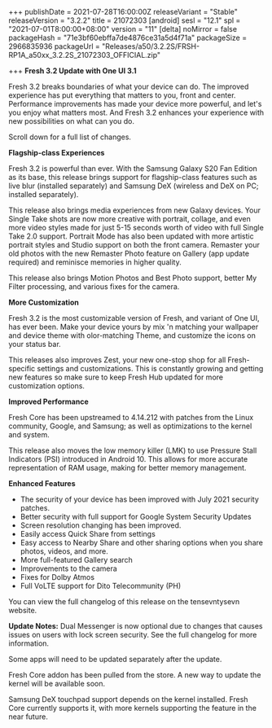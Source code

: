 +++
publishDate = 2021-07-28T16:00:00Z
releaseVariant = "Stable"
releaseVersion = "3.2.2"
title = 21072303
[android]
sesl = "12.1"
spl = "2021-07-01T8:00:00+08:00"
version = "11"
[delta]
noMirror = false
packageHash = "71e3bf60ebffa7de4876ce31a5d4f71a"
packageSize = 2966835936
packageUrl = "Releases/a50/3.2.2S/FRSH-RP1A_a50xx_3.2.2S_21072303_OFFICIAL.zip"

+++
**Fresh 3.2 Update with One UI 3.1**

Fresh 3.2 breaks boundaries of what your device can do. The improved experience has put everything that matters to you, front and center. Performance improvements has made your device more powerful, and let's you enjoy what matters most. And Fresh 3.2 enhances your experience with new possibilities on what can you do.

Scroll down for a full list of changes.

**Flagship-class Experiences**

Fresh 3.2 is powerful than ever. With the Samsung Galaxy S20 Fan Edition as its base, this release brings support for flagship-class features such as live blur (installed separately) and Samsung DeX (wireless and DeX on PC; installed separately).

This release also brings media experiences from new Galaxy devices. Your Single Take shots are now more creative with portrait, collage, and even more video styles made for just 5-15 seconds worth of video with full Single Take 2.0 support. Portrait Mode has also been updated with more artistic portrait styles and Studio support on both the front camera. Remaster your old photos with the new Remaster Photo feature on Gallery (app update required) and reminisce memories in higher quality.

This release also brings Motion Photos and Best Photo support, better My Filter processing, and various fixes for the camera.

**More Customization**

Fresh 3.2 is the most customizable version of Fresh, and variant of One UI, has ever been. Make your device yours by mix 'n matching your wallpaper and device theme with olor-matching Theme, and customize the icons on your status bar.

This releases also improves Zest, your new one-stop shop for all Fresh-specific settings and customizations. This is constantly growing and getting new features so make sure to keep Fresh Hub updated for more customization options.

**Improved Performance**

Fresh Core has been upstreamed to 4.14.212 with patches from the Linux community, Google, and Samsung; as well as optimizations to the kernel and system.

This release also moves the low memory killer (LMK) to use Pressure Stall Indicators (PSI) introduced in Android 10. This allows for more accurate representation of RAM usage, making for better memory management.

**Enhanced Features**

* The security of your device has been improved with July 2021 security patches.
* Better security with full support for Google System Security Updates
* Screen resolution changing has been improved.
* Easily access Quick Share from settings
* Easy access to Nearby Share and other sharing options when you share photos, videos, and more.
* More full-featured Gallery search
* Improvements to the camera
* Fixes for Dolby Atmos
* Full VoLTE support for Dito Telecommunity (PH)

You can view the full changelog of this release on the tensevntysevn website.

**Update Notes:**
Dual Messenger is now optional due to changes that causes issues on users with lock screen security. See the full changelog for more information.

Some apps will need to be updated separately after the update.

Fresh Core addon has been pulled from the store. A new way to update the kernel will be available soon.

Samsung DeX touchpad support depends on the kernel installed. Fresh Core currently supports it, with more kernels supporting the feature in the near future.